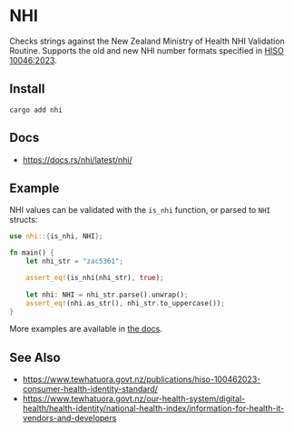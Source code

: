 # NHI

Checks strings against the New Zealand Ministry of Health NHI Validation Routine.
Supports the old and new NHI number formats specified in
[HISO 10046:2023](https://www.tewhatuora.govt.nz/publications/hiso-100462023-consumer-health-identity-standard/).

## Install

```
cargo add nhi
```

## Docs

- <https://docs.rs/nhi/latest/nhi/>

## Example

NHI values can be validated with the `is_nhi` function, or parsed to `NHI` structs:

```rust
use nhi::{is_nhi, NHI};

fn main() {
    let nhi_str = "zac5361";

    assert_eq!(is_nhi(nhi_str), true);
    
    let nhi: NHI = nhi_str.parse().unwrap();
    assert_eq!(nhi.as_str(), nhi_str.to_uppercase());
}
```

More examples are available in [the docs](https://docs.rs/nhi/latest/nhi/).


## See Also

- <https://www.tewhatuora.govt.nz/publications/hiso-100462023-consumer-health-identity-standard/>
- <https://www.tewhatuora.govt.nz/our-health-system/digital-health/health-identity/national-health-index/information-for-health-it-vendors-and-developers>
